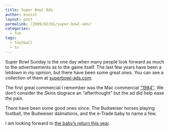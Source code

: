 ```yaml
---
title: Super Bowl Ads
author: bsoist
layout: post
permalink: /2009/02/01/super-bowl-ads/
categories:
  - fun
tags:
  - football
  - tv
---
```

Super Bowl Sunday is the one day when many people look forward as much to the advertisements as to the game itself. The last few years have been a letdown in my opinion, but there have been some great ones. You can see a collection of them at [superbowl-ads.com][1]. 

The first great commercial I remember was the Mac commercial [&#8220;1984&#8243;][2]. We don&#8217;t consider the Skins disgrace an &#8220;afterthought&#8221; but the ad did help ease the pain. 

There have been some good ones since. The Budweiser horses playing football, the Budweiser dalmations, and the e-Trade baby to name a few.

I am looking forward to [the baby&#8217;s return this year][3].

 [1]: http://www.superbowl-ads.com/
 [2]: http://news.zdnet.com/2100-9595_22-263647.html
 [3]: http://www.brandweek.com/bw/content_display/news-and-features/technology-finance/e3i6e3ab16ed8b79d8b0e3a9e39ef0f35b5?imw=Y
